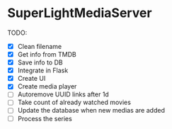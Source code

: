 # SuperLightMediaServer

TODO:
- [x] Clean filename
- [x] Get info from TMDB
- [x] Save info to DB
- [x] Integrate in Flask
- [x] Create UI
- [x] Create media player
- [ ] Autoremove UUID links after 1d
- [ ] Take count of already watched movies
- [ ] Update the database when new medias are added
- [ ] Process the series

